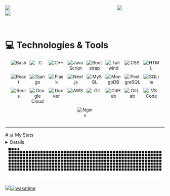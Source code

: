 <div>
<img align="left" src="https://user-images.githubusercontent.com/65187002/144930161-2f783401-8d27-4fdf-a2f7-cc0ba32f1f1f.gif" width="30%" style="display:inline;"><img align="right" src="https://user-images.githubusercontent.com/65187002/144930161-2f783401-8d27-4fdf-a2f7-cc0ba32f1f1f.gif" width="30%" style="display:inline;">
<br>
    <img src="https://readme-typing-svg.herokuapp.com/?lines=Hi!++this+is+Oumi;Welcome+to+my+profile!&font=Fira%20Code&color=%23D62F79&center=true&width=280&height=50">
</p>
<br>

</div>





<!-- <details> -->
## 
# :computer: Technologies & Tools

<!-- Technologies Container -->

<div align="center">
  <p style="margin: 0; display: flex; flex-wrap: wrap; justify-content: center; gap: 10px;">
    <img src="https://skillicons.dev/icons?i=bash" title="Bash" style="width: 50px;">
    <img src="https://skillicons.dev/icons?i=c" title="C" style="width: 50px;">
    <img src="https://skillicons.dev/icons?i=cpp" title="C++" style="width: 50px;">
    <img src="https://skillicons.dev/icons?i=js" title="JavaScript" style="width: 50px;">
    <img src="https://skillicons.dev/icons?i=bootstrap" title="Bootstrap" style="width: 50px;">
    <img src="https://skillicons.dev/icons?i=tailwind" title="Tailwind" style="width: 50px;">
    <img src="https://skillicons.dev/icons?i=css" title="CSS" style="width: 50px;">
    <img src="https://skillicons.dev/icons?i=html" title="HTML" style="width: 50px;">
    <img src="https://skillicons.dev/icons?i=react" title="React" style="width: 50px;">
    <img src="https://skillicons.dev/icons?i=django" title="Django" style="width: 50px;">
    <img src="https://skillicons.dev/icons?i=flask" title="Flask" style="width: 50px;">
    <img src="https://skillicons.dev/icons?i=nextjs" title="Next.js" style="width: 50px;">
    <img src="https://skillicons.dev/icons?i=mysql" title="MySQL" style="width: 50px;">
    <img src="https://skillicons.dev/icons?i=mongodb" title="MongoDB" style="width: 50px;">
    <img src="https://skillicons.dev/icons?i=postgres" title="PostgreSQL" style="width: 50px;">
    <img src="https://skillicons.dev/icons?i=sqlite" title="SQLite" style="width: 50px;">
    <img src="https://skillicons.dev/icons?i=redis" title="Redis" style="width: 50px;">
    <img src="https://skillicons.dev/icons?i=gcp" title="Google Cloud" style="width: 50px;">
    <img src="https://skillicons.dev/icons?i=docker" title="Docker" style="width: 50px;">
    <img src="https://skillicons.dev/icons?i=aws" title="AWS" style="width: 50px;">
    <img src="https://skillicons.dev/icons?i=git" title="Git" style="width: 50px;">
    <img src="https://skillicons.dev/icons?i=github" title="GitHub" style="width: 50px;">
    <img src="https://skillicons.dev/icons?i=gitlab" title="GitLab" style="width: 50px;">
    <img src="https://skillicons.dev/icons?i=vscode" title="VS Code" style="width: 50px;">
    <img src="https://skillicons.dev/icons?i=nginx" title="Nginx" style="width: 50px;">
  </p>
</div>


<!-- </details> -->


##
<!-- <p align="center"> 
  Visitor count<br>
  <img src="https://profile-counter.glitch.me/oumiiii/count.svg" />
</p> -->




<hr>
# 📊 My Stats
<details>
<!--     <summary style="font-weight: bold; font-size: 1.75em"><span>📊 My Stat</span><span style="font-size: 0.5em; font-style: italic;"> (Expand Skills)</span></summary> -->
  <br>
  <img src="https://github-readme-activity-graph.vercel.app/graph?username=oumaima-aarabe&radius=16&bg_color=20232a&area=true&order=5&theme=dracula" height="auto" width="100%" alt="activity-graph graph"  />
<br>
   <p align="left">
  <img width="43%" src="https://awesome-github-stats.azurewebsites.net/user-stats/oumaima-aarabe?cardType=github&theme=dracula" />
  <img width="48%" src="https://github-readme-streak-stats.herokuapp.com/?user=oumaima-aarabe&theme=dracula" />
</p>
  <br>
     <p align="center">
      <img width=370 align="center" src="https://github-readme-stats.vercel.app/api/top-langs/?username=oumaima-aarabe&theme=dracula&langs_count=12&layout=compact&hide_border=false&size_weight=0.5&count_weight=0.5" />
     </p>


<hr>


</details>

<picture>
  <source media="(prefers-color-scheme: dark)" srcset="https://raw.githubusercontent.com/oumaima-aarabe/oumaima-aarabe/output/github-contribution-grid-snake-dark.svg">
  <source media="(prefers-color-scheme: light)" srcset="https://raw.githubusercontent.com/oumaima-aarabe/oumaima-aarabe/output/github-contribution-grid-snake.svg">
  <img alt="github contribution grid snake animation" src="https://raw.githubusercontent.com/oumaima-aarabe/oumaima-aarabe/output/github-contribution-grid-snake.svg">
</picture>

<br>

![](https://komarev.com/ghpvc/?username=oumaima-aarabe&color=ff69b4&label=Visitors+count)[![wakatime](https://wakatime.com/badge/user/018ea5ef-ec13-4c0a-9a94-72ca288c5ee4.svg)](https://wakatime.com/@018ea5ef-ec13-4c0a-9a94-72ca288c5ee4)
